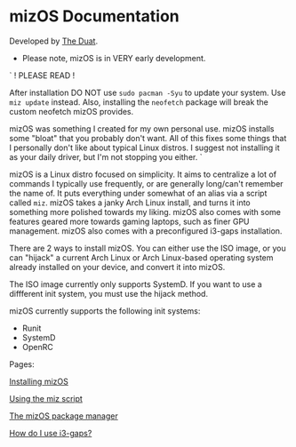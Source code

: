 # mizOS Documentation
Developed by [The Duat](https://theduat.neocities.org).

- Please note, mizOS is in VERY early development.

`
! PLEASE READ ! 

After installation DO NOT use `sudo pacman -Syu` to update your system. Use `miz update` instead. Also, installing the `neofetch` package will break the custom neofetch mizOS provides.

mizOS was something I created for my own personal use. mizOS installs some "bloat" that you probably don't want. All of this fixes some things that I personally don't like about typical Linux distros. I suggest not installing it as your daily driver, but I'm not stopping you either.
`


mizOS is a Linux distro focused on simplicity. It aims to centralize a lot of commands I typically use frequently, or are generally long/can't remember the name of. It puts everything under somewhat of an alias via a script called `miz`. mizOS takes a janky Arch Linux install, and turns it into something more polished towards my liking. mizOS also comes with some features geared more towards gaming laptops, such as finer GPU management. mizOS also comes with a preconfigured i3-gaps installation.

There are 2 ways to install mizOS. You can either use the ISO image, or you can "hijack" a current Arch Linux or Arch Linux-based operating system already installed on your device, and convert it into mizOS.

The ISO image currently only supports SystemD. If you want to use a diffferent init system, you must use the hijack method. 

mizOS currently supports the following init systems:
- Runit
- SystemD
- OpenRC


Pages:

[Installing mizOS](https://github.com/Mizosu97/mizOS/blob/main/pages/install.md)

[Using the miz script](https://github.com/Mizosu97/mizOS/blob/main/pages/miz.md)

[The mizOS package manager](https://github.com/Mizosu97/mizOS/blob/main/pages/pkg.md)

[How do I use i3-gaps?](https://github.com/Mizosu97/mizOS/blob/main/pages/i3.md)


